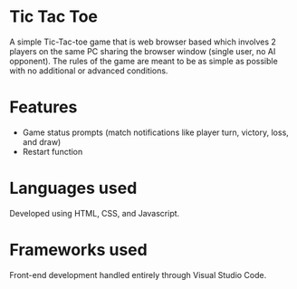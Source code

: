 # Tic Tac Toe
A simple Tic-Tac-toe game that is web browser based which involves 2 players on the same PC sharing the browser window (single user, no AI opponent).
The rules of the game are meant to be as simple as possible with no additional or advanced conditions.

# Features
- Game status prompts (match notifications like player turn, victory, loss, and draw)
- Restart function

# Languages used
Developed using HTML, CSS, and Javascript.

# Frameworks used
Front-end development handled entirely through Visual Studio Code.

